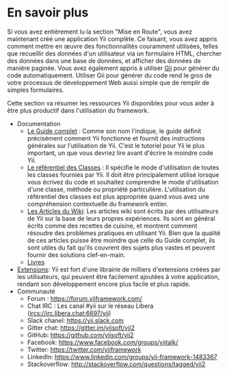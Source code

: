 En savoir plus
=============

Si vous avez entièrement lu la section "Mise en Route", vous avez maintenant créé une application Yii complète. Ce faisant, vous avez appris comment mettre en œuvre des fonctionnalités couramment utilisées, telles que recueillir des données d'un utilisateur via un formulaire HTML, chercher des données dans une base de données, et afficher des données 
de manière paginée. Vous avez également appris à utiliser [Gii](https://www.yiiframework.com/extension/yiisoft/yii2-gii/doc/guide) pour générer du code automatiquement. 
Utiliser Gii pour générer du code rend le gros de votre processus de développement Web aussi simple que de remplir de 
simples formulaires. 

Cette section va résumer les ressources Yii disponibles pour vous aider à être plus productif dans l'utilisation du framework.

* Documentation
    - [Le Guide complet](https://www.yiiframework.com/doc-2.0/guide-README.html) :
      Comme son nom l'indique, le guide définit précisément comment Yii fonctionne et fournit des instructions générales
      sur l'utilisation de Yii. C'est le tutoriel pour Yii le plus important, un que vous devriez lire avant d'écrire le
      moindre code Yii.
    - [Le référentiel des Classes](https://www.yiiframework.com/doc-2.0/index.html) :
      Il spécifie le mode d'utilisation de toutes les classes fournies par Yii. Il doit être principalement utilisé lorsque 
      vous écrivez du code et souhaitez comprendre le mode d'utilisation d'une classe, méthode ou propriété particulière.
      L'utilisation du référentiel des classes est plus appropriée quand vous avez une compréhension contextuelle du framework entier.
    - [Les Articles du Wiki](https://www.yiiframework.com/wiki/?tag=yii2):
      Les articles wiki sont écrits par des utilisateurs de Yii sur la base de leurs propres expériences. Ils sont en
      général écrits comme des recettes de cuisine, et montrent comment résoudre des problèmes pratiques en utilisant
      Yii. Bien que la qualité de ces articles puisse être moindre que celle du Guide complet, ils sont utiles du fait 
      qu'ils couvrent des sujets plus vastes et peuvent fournir des solutions clef-en-main.
    - [Livres](https://www.yiiframework.com/books)
* [Extensions](https://www.yiiframework.com/extensions/):
  Yii est fort d'une librairie de milliers d'extensions créées par les utilisateurs, qui peuvent être facilement
  ajoutées à votre application, rendant son développement encore plus facile et plus rapide.
* Communauté
    - Forum : <https://forum.yiiframework.com/>
    - Chat IRC : Les canal #yii sur le réseau Libera (<ircs://irc.libera.chat:6697/yii>)
    - Slack chanel: <https://yii.slack.com>
    - Gitter chat: <https://gitter.im/yiisoft/yii2>
    - GitHub: <https://github.com/yiisoft/yii2>
    - Facebook: <https://www.facebook.com/groups/yiitalk/>
    - Twitter: <https://twitter.com/yiiframework>
    - LinkedIn: <https://www.linkedin.com/groups/yii-framework-1483367>
    - Stackoverflow: <http://stackoverflow.com/questions/tagged/yii2>
